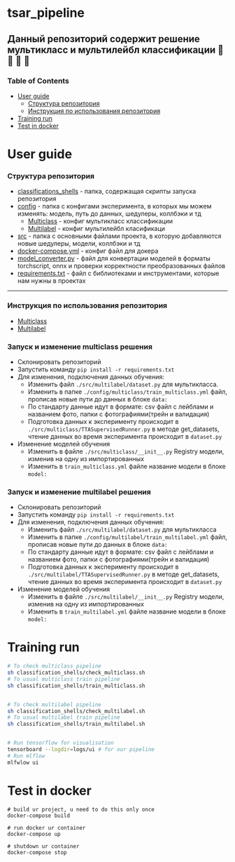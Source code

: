 # tsar_pipeline
Данный репозиторий содержит решение мультикласс и мультилейбл классификации
:muscle: :muscle: :muscle: :muscle:
----
### Table of Contents
- [User guide](#user-guide)
  * [Структура репозитория](#структура-репозитория)
  * [Инструкция по использования репозитория](#инструкция-по-использования-репозитория)
- [Training run](#training-run)
- [Test in docker](#test-in-docker)
# User guide
### Структура репозитория
- [classifications_shells](#training-run) - папка, содержащая скрипты запуска репозитория
- [config](#Configs-with-full-description) - папка с конфигами эксперимента, в которых мы можем изменять: модель, путь до данных, шедулеры, коллбэки и тд
    * [Multiclass](config/classification/multiclass/train_multiclass.yml) - конфиг мультикласс классификации
    * [Multilabel](config/classification/multilabel/train_multilabel.yml) - конфиг мультилейбл класификаци
- [src](src/) - папка с основными файлами проекта, в которую добавляются новые шедулеры, модели, коллбэки и тд
- [docker-compose.yml](#test-in-docker) - конфиг файл для докера
- [model_converter.py](/model_converter.py) - файл для конвертации моделей в форматы torchscript, onnx и проверки корректности преобразованных файлов
- [requirements.txt](/requirements.txt) - файл с библиотеками и инструментами, которые нам нужны в проектах
---
### Инструкция по использования репозитория
- [Multiclass](#Запуск-и-изменение-multiclass-решения)
- [Multilabel](#Запуск-и-изменение-multilabel-решения)
 ### Запуск и изменение multiclass решения
   - Склонировать репозиторий
   -  Запустить команду ```pip install -r requirements.txt```
   -  Для изменения, подключения данных обучения:
       - Изменить файл ```./src/multilabel/dataset.py``` для мультикласса.
       - Изменить в папке ```./config/multiclass/train_multiclass.yml``` файл, прописав новые пути до данных в блоке ```data:```
       - По стандарту данные идут в формате: csv файл с лейблами и названием фото, папки с фотографиями(трейн и валидация)
       - Подготовка данных к эксперименту происходит в ```./src/multiclass/TTASupervisedRunner.py``` в методе get_datasets, 
       чтение данных во время эксперимента происходит в ```dataset.py```
   - Изменение моделей обучения
       - Изменить в файле ```./src/multiclass/__init__.py``` Registry модели, изменив на одну из импортированных
       - Изменить в ```train_multiclass.yml``` файле название модели в блоке ```model:```


 ### Запуск и изменение multilabel решения
   - Склонировать репозиторий
   - Запустить команду ```pip install -r requirements.txt```
   - Для изменения, подключения данных обучения:
       - Изменить файл ```./src/multilabel/dataset.py``` для мультикласса
       - Изменить в папке ```./config/multilabel/train_multilabel.yml``` файл, прописав новые пути до данных в блоке ```data:```
       - По стандарту данные идут в формате: csv файл с лейблами и названием фото, папки с фотографиями(трейн и валидация)
       - Подготовка данных к эксперименту происходит в ```./src/multilabel/TTASupervisedRunner.py``` в методе get_datasets,
       чтение данных во время эксперимента происходит в ```dataset.py```
   - Изменение моделей обучения
       - Изменить в файле ```./src/multilabel/__init__.py``` Registry модели, изменив на одну из импортированных
       - Изменить в ```train_multilabel.yml``` файле название модели в блоке ```model:```



# Training run 
```bash
# To check multiclass pipeline
sh classification_shells/check_multiclass.sh
# To usual multiclass train pipeline
sh classification_shells/train_multiclass.sh


# To check multilabel pipeline
sh classification_shells/check_multilabel.sh
# To usual multilabel train pipeline
sh classification_shells/train_multilabel.sh


# Run tensorflow for visualisation
tensorboard --logdir=logs/ui # for our pipeline
# Run mlflow 
mlfwlow ui

```
# Test in docker
```
# build ur project, u need to do this only once
docker-compose build

# run docker ur container
docker-compose up

# shutdown ur container
docker-compose stop
```